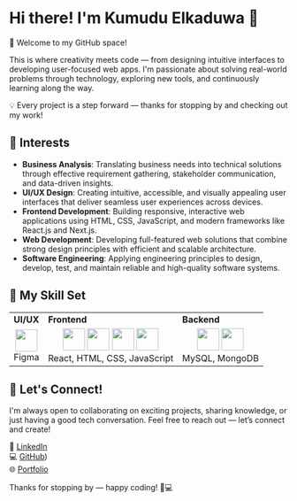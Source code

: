 # Hi there! I'm Kumudu Elkaduwa 👋  
🌱 Welcome to my GitHub space!

This is where creativity meets code — from designing intuitive interfaces to developing user-focused web apps. I'm passionate about solving real-world problems through technology, exploring new tools, and continuously learning along the way.

💡 Every project is a step forward — thanks for stopping by and checking out my work!

## 🚀 Interests

- **Business Analysis**: Translating business needs into technical solutions through effective requirement gathering, stakeholder communication, and data-driven insights.
- **UI/UX Design**: Creating intuitive, accessible, and visually appealing user interfaces that deliver seamless user experiences across devices.
- **Frontend Development**: Building responsive, interactive web applications using HTML, CSS, JavaScript, and modern frameworks like React.js and Next.js.
- **Web Development**: Developing full-featured web solutions that combine strong design principles with efficient and scalable architecture.
- **Software Engineering**: Applying engineering principles to design, develop, test, and maintain reliable and high-quality software systems.


## 🧠 My Skill Set

<table>
  <tr>
    <td><strong>UI/UX</strong></td>
    <td><strong>Frontend</strong></td>
    <td><strong>Backend</strong></td>
  </tr>
  <tr>
    <td align="center">
      <img src="https://cdn.jsdelivr.net/gh/devicons/devicon/icons/figma/figma-original.svg" width="40" /><br>Figma
    </td>
    <td align="center">
      <img src="https://cdn.jsdelivr.net/gh/devicons/devicon/icons/react/react-original.svg" width="40" />
      <img src="https://cdn.jsdelivr.net/gh/devicons/devicon/icons/html5/html5-original.svg" width="40" />
      <img src="https://cdn.jsdelivr.net/gh/devicons/devicon/icons/css3/css3-original.svg" width="40" />
      <img src="https://cdn.jsdelivr.net/gh/devicons/devicon/icons/javascript/javascript-original.svg" width="40" /><br>
      React, HTML, CSS, JavaScript
    </td>
    <td align="center">
      <img src="https://cdn.jsdelivr.net/gh/devicons/devicon/icons/mysql/mysql-original.svg" width="40" />
      <img src="https://cdn.jsdelivr.net/gh/devicons/devicon/icons/mongodb/mongodb-original.svg" width="40" /><br>
      MySQL, MongoDB
    </td>
  </tr>
</table>

## 💌 Let's Connect!

I'm always open to collaborating on exciting projects, sharing knowledge, or just having a good tech conversation. Feel free to reach out — let’s connect and create!

🔗 [LinkedIn](https://www.linkedin.com/in/kumudu-elkaduwa?lipi=urn%3Ali%3Apage%3Ad_flagship3_profile_view_base_contact_details%3B0egyTr8wTrKfBiRiMVEb3g%3D%3D)  
💻 [GitHub](https://github.com/KumuduElkaduwa))   
🌐 [Portfolio](https://portfolio-git-main-kumuduelkaduwas-projects.vercel.app)

Thanks for stopping by — happy coding! 🚀💻

